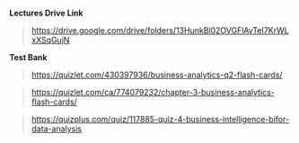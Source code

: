 **Lectures Drive Link**
> https://drive.google.com/drive/folders/13HunkBl02OVGFlAvTeI7KrWLxXSqGujN

**Test  Bank**

> https://quizlet.com/430397936/business-analytics-q2-flash-cards/

> https://quizlet.com/ca/774079232/chapter-3-business-analytics-flash-cards/

> https://quizplus.com/quiz/117885-quiz-4-business-intelligence-bifor-data-analysis
